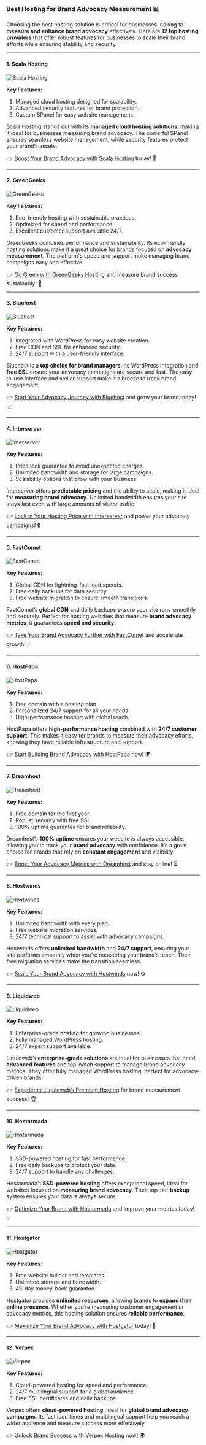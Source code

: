 ### Best Hosting for Brand Advocacy Measurement 📊

Choosing the best hosting solution is critical for businesses looking to **measure and enhance brand advocacy** effectively. Here are **12 top hosting providers** that offer robust features for businesses to scale their brand efforts while ensuring stability and security.

---

#### 1. Scala Hosting
![Scala Hosting](https://i.imgur.com/uJ5JIK3.png "Scala Web Hosting")

**Key Features:**
1. Managed cloud hosting designed for scalability.
2. Advanced security features for brand protection.
3. Custom SPanel for easy website management.

Scala Hosting stands out with its **managed cloud hosting solutions**, making it ideal for businesses measuring brand advocacy. The powerful SPanel ensures seamless website management, while security features protect your brand’s assets. 

👉 [Boost Your Brand Advocacy with Scala Hosting](https://snipitx.com/scala-jy) today! 🚀

---

#### 2. GreenGeeks
![GreenGeeks](https://i.imgur.com/eEwuntu.jpg "GreenGeeks Hosting")

**Key Features:**
1. Eco-friendly hosting with sustainable practices.
2. Optimized for speed and performance.
3. Excellent customer support available 24/7.

GreenGeeks combines performance and sustainability. Its eco-friendly hosting solutions make it a great choice for brands focused on **advocacy measurement**. The platform's speed and support make managing brand campaigns easy and effective.

👉 [Go Green with GreenGeeks Hosting](https://snipitx.com/greengeeks-jy) and measure brand success sustainably! 🌱

---

#### 3. Bluehost
![Bluehost](https://i.imgur.com/PasFF9E.jpeg "Bluehost Hosting")

**Key Features:**
1. Integrated with WordPress for easy website creation.
2. Free CDN and SSL for enhanced security.
3. 24/7 support with a user-friendly interface.

Bluehost is a **top choice for brand managers**. Its WordPress integration and **free SSL** ensure your advocacy campaigns are secure and fast. The easy-to-use interface and stellar support make it a breeze to track brand engagement.

👉 [Start Your Advocacy Journey with Bluehost](https://snipitx.com/bluehost-jy) and grow your brand today! 📈

---

#### 4. Interserver
![Interserver](https://i.imgur.com/OM5dOEW.jpeg "Interserver Hosting")

**Key Features:**
1. Price lock guarantee to avoid unexpected charges.
2. Unlimited bandwidth and storage for large campaigns.
3. Scalability options that grow with your business.

Interserver offers **predictable pricing** and the ability to scale, making it ideal for **measuring brand advocacy**. Unlimited bandwidth ensures your site stays fast even with large amounts of visitor traffic.

👉 [Lock in Your Hosting Price with Interserver](https://snipitx.com/interserver-jy) and power your advocacy campaigns! 🔒

---

#### 5. FastComet
![FastComet](https://i.imgur.com/7qgXuWp.png "FastComet Hosting")

**Key Features:**
1. Global CDN for lightning-fast load speeds.
2. Free daily backups for data security.
3. Free website migration to ensure smooth transitions.

FastComet’s **global CDN** and daily backups ensure your site runs smoothly and securely. Perfect for hosting websites that measure **brand advocacy metrics**, it guarantees **speed and security**.

👉 [Take Your Brand Advocacy Further with FastComet](https://snipitx.com/fastcomet-jy) and accelerate growth! ⚡

---

#### 6. HostPapa
![HostPapa](https://i.imgur.com/ouDTkvl.jpeg "HostPapa Hosting")

**Key Features:**
1. Free domain with a hosting plan.
2. Personalized 24/7 support for all your needs.
3. High-performance hosting with global reach.

HostPapa offers **high-performance hosting** combined with **24/7 customer support**. This makes it easy for brands to measure their advocacy efforts, knowing they have reliable infrastructure and support.

👉 [Start Building Brand Advocacy with HostPapa](https://snipitx.com/hostpapa-jy) now! 🌍

---

#### 7. Dreamhost
![Dreamhost](https://i.imgur.com/rXIg8ip.jpeg "Dreamhost Hosting")

**Key Features:**
1. Free domain for the first year.
2. Robust security with free SSL.
3. 100% uptime guarantee for brand reliability.

Dreamhost’s **100% uptime** ensures your website is always accessible, allowing you to track your **brand advocacy** with confidence. It’s a great choice for brands that rely on **constant engagement** and visibility.

👉 [Boost Your Advocacy Metrics with Dreamhost](https://snipitx.com/dreamhost-jy) and stay online! ⏳

---

#### 8. Hostwinds
![Hostwinds](https://i.imgur.com/53aSNXx.jpeg "Hostwinds Hosting")

**Key Features:**
1. Unlimited bandwidth with every plan.
2. Free website migration services.
3. 24/7 technical support to assist with advocacy campaigns.

Hostwinds offers **unlimited bandwidth** and **24/7 support**, ensuring your site performs smoothly when you’re measuring your brand’s reach. Their free migration services make the transition seamless.

👉 [Scale Your Brand Advocacy with Hostwinds](https://snipitx.com/hostwinds-jy) now! ⚙️

---

#### 9. Liquidweb
![Liquidweb](https://i.imgur.com/4IvT9SC.jpeg "Liquidweb Hosting")

**Key Features:**
1. Enterprise-grade hosting for growing businesses.
2. Fully managed WordPress hosting.
3. 24/7 expert support available.

Liquidweb’s **enterprise-grade solutions** are ideal for businesses that need **advanced features** and top-notch support to manage brand advocacy metrics. They offer fully managed WordPress hosting, perfect for advocacy-driven brands.

👉 [Experience Liquidweb’s Premium Hosting](https://snipitx.com/liquidweb-jy) for brand measurement success! 🏆

---

#### 10. Hostarmada
![Hostarmada](https://i.imgur.com/KFbdf3o.jpeg "Hostarmada Hosting")

**Key Features:**
1. SSD-powered hosting for fast performance.
2. Free daily backups to protect your data.
3. 24/7 support to handle any challenges.

Hostarmada’s **SSD-powered hosting** offers exceptional speed, ideal for websites focused on **measuring brand advocacy**. Their top-tier **backup** system ensures your data is always secure.

👉 [Optimize Your Brand with Hostarmada](https://snipitx.com/hostarmada-jy) and improve your metrics today! 💡

---

#### 11. Hostgator
![Hostgator](https://i.imgur.com/BcVkH57.jpeg "Hostgator Hosting")

**Key Features:**
1. Free website builder and templates.
2. Unlimited storage and bandwidth.
3. 45-day money-back guarantee.

Hostgator provides **unlimited resources**, allowing brands to **expand their online presence**. Whether you’re measuring customer engagement or advocacy metrics, this hosting solution ensures **reliable performance**.

👉 [Maximize Your Brand Advocacy with Hostgator](https://snipitx.com/hostgator-jy) today! 🏁

---

#### 12. Verpex
![Verpex](https://i.imgur.com/6x5LhiS.jpeg "Verpex Hosting")

**Key Features:**
1. Cloud-powered hosting for speed and performance.
2. 24/7 multilingual support for a global audience.
3. Free SSL certificates and daily backups.

Verpex offers **cloud-powered hosting**, ideal for **global brand advocacy campaigns**. Its fast load times and multilingual support help you reach a wider audience and measure success more effectively.

👉 [Unlock Brand Success with Verpex Hosting](https://snipitx.com/verpex-jy) now! 🌍

